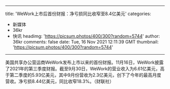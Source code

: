 
---
title: 'WeWork上市后首份财报：净亏损同比收窄至8.4亿美元'
categories: 
 - 新媒体
 - 36kr
 - 快讯
headimg: 'https://picsum.photos/400/300?random=5744'
author: 36kr
comments: false
date: Tue, 16 Nov 2021 12:11:39 GMT
thumbnail: 'https://picsum.photos/400/300?random=5744'
---

<div>   
美国共享办公营运商WeWork发布上市以来的首份财报。11月16日，WeWork披露了2021年的第三季度财报。截至9月30日，WeWork的营业收入为6.61亿美元，高于第二季度的5.93亿美元，其中9月份营收为2.3亿美元，创下了今年的最高月度营收。净亏损8.44亿美元，同比收窄18.3%。（财联社）  
</div>
            